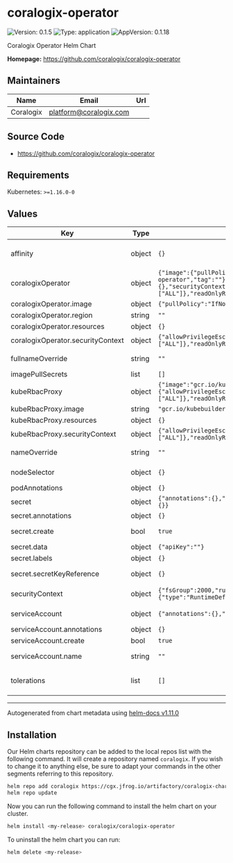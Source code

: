 # coralogix-operator

![Version: 0.1.5](https://img.shields.io/badge/Version-0.1.5-informational?style=flat-square) ![Type: application](https://img.shields.io/badge/Type-application-informational?style=flat-square) ![AppVersion: 0.1.18](https://img.shields.io/badge/AppVersion-0.1.18-informational?style=flat-square)

Coralogix Operator Helm Chart

**Homepage:** <https://github.com/coralogix/coralogix-operator>

## Maintainers

| Name | Email | Url |
| ---- | ------ | --- |
| Coralogix | <platform@coralogix.com> |  |

## Source Code

* <https://github.com/coralogix/coralogix-operator>

## Requirements

Kubernetes: `>=1.16.0-0`

## Values

| Key | Type | Default | Description |
|-----|------|---------|-------------|
| affinity | object | `{}` | ref: https://kubernetes.io/docs/concepts/configuration/assign-pod-node/ |
| coralogixOperator | object | `{"image":{"pullPolicy":"IfNotPresent","repository":"coralogixrepo/coralogix-operator","tag":""},"prometheusRules":{"enabled":true},"region":"","resources":{},"securityContext":{"allowPrivilegeEscalation":false,"capabilities":{"drop":["ALL"]},"readOnlyRootFilesystem":true}}` | Coralogix operator container config |
| coralogixOperator.image | object | `{"pullPolicy":"IfNotPresent","repository":"coralogixrepo/coralogix-operator","tag":""}` | Coralogix operator Image |
| coralogixOperator.region | string | `""` | Coralogix Account Region |
| coralogixOperator.resources | object | `{}` | resource config for Coralogix operator |
| coralogixOperator.securityContext | object | `{"allowPrivilegeEscalation":false,"capabilities":{"drop":["ALL"]},"readOnlyRootFilesystem":true}` | Security ctx for Coralogix operator container |
| fullnameOverride | string | `""` | Provide a name to substitute for the full names of resources |
| imagePullSecrets | list | `[]` |  |
| kubeRbacProxy | object | `{"image":"gcr.io/kubebuilder/kube-rbac-proxy:v0.13.0","resources":{},"securityContext":{"allowPrivilegeEscalation":false,"capabilities":{"drop":["ALL"]},"readOnlyRootFilesystem":true}}` | kube-rbac-proxy container config |
| kubeRbacProxy.image | string | `"gcr.io/kubebuilder/kube-rbac-proxy:v0.13.0"` | kube-rbac-proxy Image |
| kubeRbacProxy.resources | object | `{}` | resource config for kube-rbac-proxy |
| kubeRbacProxy.securityContext | object | `{"allowPrivilegeEscalation":false,"capabilities":{"drop":["ALL"]},"readOnlyRootFilesystem":true}` | Security ctx for kube-rbac-proxy container |
| nameOverride | string | `""` | Provide a name in place of kube-prometheus-stack for `app:` labels |
| nodeSelector | object | `{}` | ref: https://kubernetes.io/docs/user-guide/node-selection/ |
| podAnnotations | object | `{}` | Annotations to add to the operator pod |
| secret | object | `{"annotations":{},"create":true,"data":{"apiKey":""},"labels":{},"secretKeyReference":{}}` | Configuration for Coralogix operator secret |
| secret.annotations | object | `{}` | Annotations to add to the Coralogix operator secret |
| secret.create | bool | `true` | Indicates if the Coralogix operator secret should be created |
| secret.data | object | `{"apiKey":""}` | Coralogix operator secret data |
| secret.labels | object | `{}` | Labels to add to the Coralogix operator secret |
| secret.secretKeyReference | object | `{}` | secret.data and secret.secretKeyReference should be mutually exclusive. |
| securityContext | object | `{"fsGroup":2000,"runAsGroup":2000,"runAsNonRoot":true,"runAsUser":2000,"seccompProfile":{"type":"RuntimeDefault"}}` | ref: https://kubernetes.io/docs/tasks/configure-pod-container/security-ctx/ |
| serviceAccount | object | `{"annotations":{},"create":true,"name":""}` | ref: https://kubernetes.io/docs/tasks/configure-pod-container/configure-service-account/ |
| serviceAccount.annotations | object | `{}` | Annotations to add to the service account |
| serviceAccount.create | bool | `true` | Specifies whether a service account should be created |
| serviceAccount.name | string | `""` | If not set and create is true, a name is generated using the fullname template |
| tolerations | list | `[]` | ref: https://kubernetes.io/docs/concepts/configuration/taint-and-toleration/ |
-----------------------------------------------
Autogenerated from chart metadata using [helm-docs v1.11.0](https://github.com/norwoodj/helm-docs/releases/v1.11.0)

## Installation

Our Helm charts repository can be added to the local repos list with the following command. It will create a repository named `coralogix`. If you wish to change it to anything else, be sure to adapt your commands in the other segments referring to this repository.

```bash
helm repo add coralogix https://cgx.jfrog.io/artifactory/coralogix-charts-virtual
helm repo update
```

Now you can run the following command to install the helm chart on your cluster.

```bash
helm install <my-release> coralogix/coralogix-operator
```

To uninstall the helm chart you can run:

```bash
helm delete <my-release>
```
